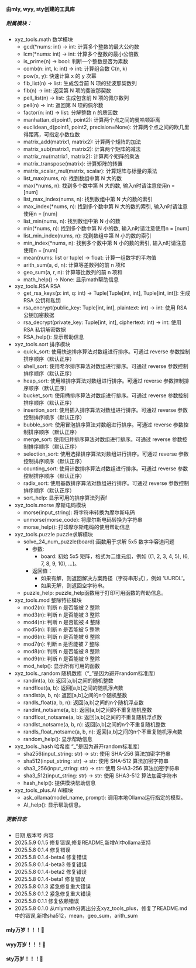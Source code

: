 #### 由mly, wyy, sty创建的工具库
##### 附属模块：
- xyz_tools.math 数学模块
    - gcd(*nums: int) -> int: 计算多个整数的最大公约数
    - lcm(*nums: int) -> int: 计算多个整数的最小公倍数
    - is_prime(n) -> bool: 判断一个整数是否为素数
    - comb(n: int, k: int) -> int: 计算组合数 C(n, k)
    - pow(x, y): 快速计算 x 的 y 次幂
    - fib_list(n) -> list: 生成包含前 N 项的斐波那契数列
    - fib(n) -> int: 返回第 N 项的斐波那契数
    - pell_list(n) -> list: 生成包含前 N 项的佩尔数列
    - pell(n) -> int: 返回第 N 项的佩尔数
    - factor(n: int) -> list: 分解整数 n 的质因数
    - manhattan_d(point1, point2): 计算两个点之间的曼哈顿距离
    - euclidean_d(point1, point2, precision=None): 计算两个点之间的欧几里得距离，可指定小数位数
    - matrix_add(matrix1, matrix2): 计算两个矩阵的加法
    - matrix_sub(matrix1, matrix2): 计算两个矩阵的减法
    - matrix_mu(matrix1, matrix2): 计算两个矩阵的乘法
    - matrix_transpose(matrix): 计算矩阵的转置
    - matrix_scalar_mul(matrix, scalar): 计算矩阵与标量的乘法
    - list_max(nums, n): 找到数组中第 N 大的数
    - max(\*nums, n): 找到多个数中第 N 大的数, 输入n时请注意使用n = [num]
    - list_max_index(nums, n): 找到数组中第 N 大的数的索引
    - max_index(\*nums, n): 找到多个数中第 N 大的数的索引, 输入n时请注意使用n = [num]
    - list_min(nums, n): 找到数组中第 N 小的数
    - min(\*nums, n): 找到多个数中第 N 小的数, 输入n时请注意使用n = [num]
    - list_min_index(nums, n): 找到数组中第 N 小的数的索引
    - min_index(\*nums, n): 找到多个数中第 N 小的数的索引, 输入n时请注意使用n = [num]
    - mean(nums: list or tuple) -> float: 计算一组数字的平均值
    - arith_sum(a, d, n): 计算等差数列的前 n 项和
    - geo_sum(a, r, n): 计算等比数列的前 n 项和
    - math_help() -> None: 显示math帮助信息
- xyz_tools.RSA RSA
    - get_rsa_keys(p: int, q: int) -> Tuple[Tuple[int, int], Tuple[int, int]]: 生成 RSA 公钥和私钥
    - rsa_encrypt(public_key: Tuple[int, int], plaintext: int) -> int: 使用 RSA 公钥加密数据
    - rsa_decrypt(private_key: Tuple[int, int], ciphertext: int) -> int: 使用 RSA 私钥解密数据
    - RSA_help(): 显示帮助信息
- xyz_tools.sort 排序模块
    - quick_sort: 使用快速排序算法对数组进行排序。可通过 reverse 参数控制排序顺序（默认正序）
    - shell_sort: 使用希尔排序算法对数组进行排序。可通过 reverse 参数控制排序顺序（默认正序）
    - heap_sort: 使用堆排序算法对数组进行排序。可通过 reverse 参数控制排序顺序（默认正序）
    - bucket_sort: 使用桶排序算法对数组进行排序。可通过 reverse 参数控制排序顺序（默认正序）
    - insertion_sort: 使用插入排序算法对数组进行排序。可通过 reverse 参数控制排序顺序（默认正序）
    - bubble_sort: 使用冒泡排序算法对数组进行排序。可通过 reverse 参数控制排序顺序（默认正序）
    - merge_sort: 使用归并排序算法对数组进行排序。可通过 reverse 参数控制排序顺序（默认正序）
    - selection_sort: 使用选择排序算法对数组进行排序。可通过 reverse 参数控制排序顺序（默认正序）
    - counting_sort: 使用计数排序算法对数组进行排序。可通过 reverse 参数控制排序顺序（默认正序）
    - radix_sort: 使用基数排序算法对数组进行排序。可通过 reverse 参数控制排序顺序（默认正序）
    - sort_help: 显示可用的排序算法列表f
- xyz_tools.morse 摩斯电码模块
	- morse(input_string): 将字符串转换为摩尔斯电码
	- unmorse(morse_code): 将摩尔斯电码转换为字符串
	- morse_help(): 打印摩尔斯电码的使用帮助信息
- xyz_tools.puzzle puzzle求解模块
	- solve_24_num_puzzle(board):函数用于求解 5x5 数字华容道问题
		- 参数:
			- board: 初始 5x5 矩阵，格式为二维元组，例如 ((1, 2, 3, 4, 5), (6, 7, 8, 9, 10), ...)。
		- 返回值：
			- 如果有解，则返回解决方案路径（字符串形式），例如 'UURDL'。
			- 如果无解，则返回空字符串。
	- puzzle_help: puzzle_help函数用于打印可用函数的帮助信息。
- xyz_tools.mod 整除特征模块
	-  mod2(n): 判断 n 是否能被 2 整除
	- mod3(n): 判断 n 是否能被 3 整除
	- mod4(n): 判断 n 是否能被 4 整除
	- mod5(n): 判断 n 是否能被 5 整除
	- mod6(n): 判断 n 是否能被 6 整除
	- mod7(n): 判断 n 是否能被 7 整除
	- mod8(n): 判断 n 是否能被 8 整除
	- mod9(n): 判断 n 是否能被 9 整除
	- mod_help(): 显示所有可用的函数
- xyz_tools._random 随机数库（“\_”是因为避开random标准库）
	- randint(a, b): 返回[a,b]之间的随机整数
	- randfloat(a, b): 返回[a,b]之间的随机浮点数
	- randlst(a, b, n): 返回[a,b]之间的n个随机整数
	- randls_float(a, b, n): 返回[a,b]之间的n个随机浮点数
	- randint_notsame(a, b): 返回[a,b]之间的不重复随机整数
	- randfloat_notsame(a, b): 返回[a,b]之间的不重复随机浮点数
	- randlst_notsame(a, b, n): 返回[a,b]之间的n个不重复随机整数
	- randls_float_notsame(a, b, n): 返回[a,b]之间的n个不重复随机浮点数
	- random_help(): 显示帮助信息
- xyz_tools._hash 哈希库 “\_”是因为避开random标准库）
	- sha256(input_string: str) -> str: 使用 SHA-256 算法加密字符串
	- sha512(input_string: str) -> str: 使用 SHA-512 算法加密字符串
	- sha3_256(input_string: str) -> str: 使用 SHA3-256 算法加密字符串
	- sha3_512(input_string: str) -> str: 使用 SHA3-512 算法加密字符串
	- hash_help(): 提供模块帮助信息
- xyz_tools_plus.AI AI模块
    - ask_ollama(model_name, prompt): 调用本地Ollama运行指定的模型。
    - AI_help(): 显示帮助信息。

##### 更新日志
-  日期   版本号   内容
-  2025.5.9 0.1.5 修复错误,修复README,新增AI中ollama支持
-  2025.5.8 0.1.4 修复错误
-  2025.5.8 0.1.4-beta4 修复错误
-  2025.5.8 0.1.4-beta3 修复错误
-  2025.5.8 0.1.4-beta2 修复错误
-  2025.5.8 0.1.4-beta1 修复错误
-  2025.5.8 0.1.3 紧急修复重大错误
-  2025.5.8 0.1.2 紧急修复重大错误
-  2025.5.8 0.1.1 修复依赖错误
-  2025.5.8 0.1.0 从mlymath分离出分支xyz_tools_plus，修复了README.md中的错误,新增sha512，mean，geo_sum，arith_sum

#### mly万岁！！！🎉
#### wyy万岁！！！🎉
#### sty万岁！！！🎉